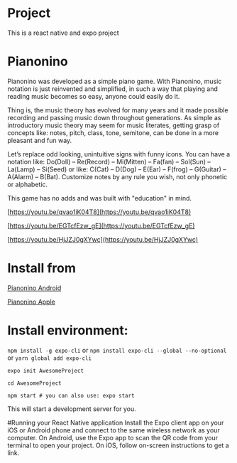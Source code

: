 # Project

This is a react native and expo project

# Pianonino

Pianonino was developed as a simple piano game. With Pianonino, music notation is just reinvented and simplified, in such a way that playing and reading music becomes so easy, anyone could easily do it.

Thing is, the music theory has evolved for many years and it made possible recording and passing music down throughout generations. As simple as introductory music theory may seem for music literates, getting grasp of concepts like: notes, pitch, class, tone, semitone, can be done in a more pleasant and fun way.

Let’s replace odd looking, unintuitive signs with funny icons. You can have a notation like: Do(Doll) – Re(Record) – Mi(Mitten) – Fa(fan) – Sol(Sun) – La(Lamp) – Si(Seed) or like: C(Cat) – D(Dog) – E(Ear) – F(frog) – G(Guitar) – A(Alarm) – B(Bat). Customize notes by any rule you wish, not only phonetic or alphabetic.

This game has no adds and was built with "education" in mind.

[https://youtu.be/qvao1iK04T8](https://youtu.be/qvao1iK04T8)

[https://youtu.be/EGTcfEzw_gE](https://youtu.be/EGTcfEzw_gE)

[https://youtu.be/HjJZJ0gXYwc](https://youtu.be/HjJZJ0gXYwc)

# Install from

[Pianonino Android](https://play.google.com/store/apps/details?id=com.pandasystems.pianonino)

[Pianonino Apple](https://apps.apple.com/us/app/pianonino/id1511820601)

# Install environment:
``
npm install -g expo-cli
``
or
``npm install expo-cli --global --no-optional``
or
``yarn global add expo-cli``

``
expo init AwesomeProject
``

``
cd AwesomeProject
``

``
npm start # you can also use: expo start
``

This will start a development server for you.

#Running your React Native application
Install the Expo client app on your iOS or Android phone and connect to the same wireless network as your computer. On Android, use the Expo app to scan the QR code from your terminal to open your project. On iOS, follow on-screen instructions to get a link.

